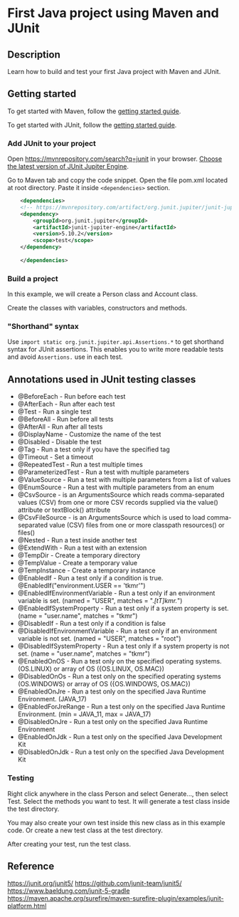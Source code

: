 # First Java project using Maven and JUnit

## Description

Learn how to build and test your first Java project with Maven and JUnit.

## Getting started

To get started with Maven, follow the [getting started guide](https://maven.apache.org/guides/getting-started/index.html).

To get started with JUnit, follow the [getting started guide](https://junit.org/junit5/docs/current/user-guide/).

### Add JUnit to your project

Open https://mvnrepository.com/search?q=junit in your browser. [Choose the latest version of JUnit Jupiter Engine](https://mvnrepository.com/artifact/org.junit.jupiter/junit-jupiter-engine).

Go to Maven tab and copy the code snippet. Open the file pom.xml located at root directory. Paste it inside `<dependencies>` section.

```xml
    <dependencies>
    <!-- https://mvnrepository.com/artifact/org.junit.jupiter/junit-jupiter-engine -->
    <dependency>
        <groupId>org.junit.jupiter</groupId>
        <artifactId>junit-jupiter-engine</artifactId>
        <version>5.10.2</version>
        <scope>test</scope>
    </dependency>
        
    </dependencies>
```

### Build a project

In this example, we will create a Person class and Account class.

Create the classes with variables, constructors and methods.


### "Shorthand" syntax

Use `import static org.junit.jupiter.api.Assertions.*` to get shorthand syntax for JUnit assertions. This enables you to write more readable tests and avoid `Assertions.` use in each test.


## Annotations used in JUnit testing classes

- @BeforeEach - Run before each test
- @AfterEach - Run after each test
- @Test - Run a single test
- @BeforeAll - Run before all tests
- @AfterAll - Run after all tests
- @DisplayName - Customize the name of the test
- @Disabled - Disable the test
- @Tag - Run a test only if you have the specified tag
- @Timeout - Set a timeout
- @RepeatedTest - Run a test multiple times
- @ParameterizedTest - Run a test with multiple parameters
- @ValueSource - Run a test with multiple parameters from a list of values
- @EnumSource - Run a test with multiple parameters from an enum
- @CsvSource - is an ArgumentsSource which reads comma-separated values (CSV) from one or more CSV records supplied via the value() attribute or textBlock() attribute
- @CsvFileSource -  is an ArgumentsSource which is used to load comma-separated value (CSV) files from one or more classpath resources() or files()
- @Nested - Run a test inside another test
- @ExtendWith - Run a test with an extension
- @TempDir - Create a temporary directory
- @TempValue - Create a temporary value
- @TempInstance - Create a temporary instance
- @EnabledIf - Run a test only if a condition is true. @EnabledIf("environment.USER == 'tkmr'")
- @EnabledIfEnvironmentVariable - Run a test only if an environment variable is set. (named = "USER", matches = ".*[tT]kmr.*")
- @EnabledIfSystemProperty - Run a test only if a system property is set. (name = "user.name", matches = "tkmr")
- @DisabledIf - Run a test only if a condition is false
- @DisabledIfEnvironmentVariable - Run a test only if an environment variable is not set. (named = "USER", matches = "root")
- @DisabledIfSystemProperty - Run a test only if a system property is not set. (name = "user.name", matches = "tkmr")
- @EnabledOnOS - Run a test only on the specified operating systems. (OS.LINUX) or array of OS ({OS.LINUX, OS.MAC})
- @DisabledOnOs - Run a test only on the specified operating systems (OS.WINDOWS) or array of OS ({OS.WINDOWS, OS.MAC})
- @EnabledOnJre - Run a test only on the specified Java Runtime Environment. (JAVA_17)
- @EnabledForJreRange - Run a test only on the specified Java Runtime Environment. (min = JAVA_11, max = JAVA_17)
- @DisabledOnJre - Run a test only on the specified Java Runtime Environment
- @EnabledOnJdk - Run a test only on the specified Java Development Kit
- @DisabledOnJdk - Run a test only on the specified Java Development Kit

### Testing

Right click anywhere in the class Person and select Generate..., then select Test.
Select the methods you want to test. It will generate a test class inside the test directory.

You may also create your own test inside this new class as in this example code.
Or create a new test class at the test directory.

After creating your test, run the test class.

## Reference

https://junit.org/junit5/
https://github.com/junit-team/junit5/
https://www.baeldung.com/junit-5-gradle
https://maven.apache.org/surefire/maven-surefire-plugin/examples/junit-platform.html


